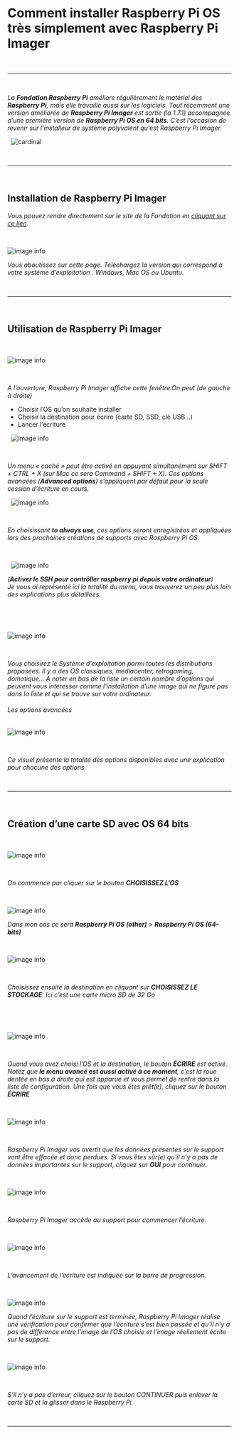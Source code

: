 # Comment installer Raspberry Pi OS  très simplement avec Raspberry Pi Imager

&nbsp;
***
&nbsp;

_La **Fondation Raspberry Pi** améliore régulièrement le matériel des **Raspberry Pi**, mais elle travaille aussi sur les logiciels. Tout récemment une version améliorée de **Raspberry Pi Imager** est sortie (la 1.7.1) accompagnée d’une première version de **Raspberry Pi OS en 64 bits**. C’est l’occasion de revenir sur l’installeur de système polyvalent qu’est Raspberry Pi Imager._
&nbsp;

&nbsp;
![cardinal](./pictures/md-bfd602be71b2c1099b91877aed3b41f0.png)

&nbsp;
***
&nbsp;

## Installation de Raspberry Pi Imager

_Vous pouvez  rendre directement sur le site de la Fondation en [cliquant sur ce lien](https://www.raspberrypi.com/software/)._

&nbsp;

![image info](./pictures/download-rpiimager-win.webp)

_Vous aboutissez sur cette page. Téléchargez la version qui correspond à votre système d’exploitation : Windows, Mac OS ou Ubuntu._

&nbsp;
***
&nbsp;
## Utilisation de Raspberry Pi Imager

&nbsp;

![image info](./pictures/imager_1.7_09.jpg)

&nbsp;

_A l’ouverture, Raspberry Pi Imager affiche cette fenêtre.On peut (de gauche à droite)_
* Choisir l’OS qu’on souhaite installer
* Choisir la destination pour écrire (carte SD, SSD, clé USB…)
* Lancer l’écriture
&nbsp;

&nbsp;
![image info](./pictures/imager_1.7_10.jpg)

&nbsp;

_Un menu « caché » peut être activé en appuyant simultanément sur SHIFT + CTRL + X (sur Mac ce sera Command + SHIFT + X). Ces options avancées (**Advanced options**) s’appliquent par défaut pour la seule cession d’écriture en cours._
&nbsp;

&nbsp;
![image info](./pictures/imager_1.7_11.jpg)

&nbsp;

_En choisissant **to always use**, ces options seront enregistrées et appliquées lors des prochaines créations de supports avec Raspberry Pi OS._

&nbsp;

&nbsp;
![image info](./pictures/imager_1.7_11a.jpg)
&nbsp;

_(**Activer le SSH pour contrôller raspberry pi  depuis votre ordinateur**)_   
_Je vous ai représenté ici la totalité du menu, vous trouverez un peu plus loin des explications plus détaillées._

&nbsp;

&nbsp;

![image info](./pictures/imager_1.7_14.jpg)

&nbsp;

_Vous choisirez le Système d’exploitation parmi toutes les distributions proposées. Il y a des OS classiques, mediacenter, retrogaming, domotique… A noter en bas de la liste un certain nombre d’options qui peuvent vous intéresser comme l’installation d’une image qui ne figure pas dans la liste et qui se trouve sur votre ordinateur._


###### Les options avancées

![image info](./pictures/imager_1.7_15.jpg)

&nbsp;

_Ce visuel présente la totalité des options disponibles avec une explication pour chacune des options_

&nbsp;
***
&nbsp;

## Création d’une carte SD avec OS 64 bits

&nbsp;

 ![image info](./pictures/imager_1.7_09.jpg)

&nbsp;

_On commence par cliquer sur le bouton **CHOISISSEZ L’OS**_

&nbsp;

 ![image info](./pictures/imager_1.7_16.jpg)

_Dans mon cas ce sera **Raspberry Pi OS (other)** > **Raspberry Pi OS (64-bits)**_

&nbsp;

 ![image info](./pictures/imager_1.7_17.jpg)

&nbsp;

_Choisissez ensuite la destination en cliquant sur **CHOISISSEZ LE STOCKAGE**. Ici c’est une carte micro SD de 32 Go_

&nbsp;

&nbsp;

 ![image info](./pictures/imager_1.7_18.jpg)

&nbsp;

_Quand vous avez choisi l’OS et la destination, le bouton **ÉCRIRE** est activé. Notez que **le menu avancé est aussi activé à ce moment**, c’est la roue dentée en bas à droite qui est apparue et vous permet de rentre dans la liste de configuration. Une fois que vous êtes prêt(e), cliquez sur le bouton **ÉCRIRE**._

&nbsp;

 ![image info](./pictures/imager_1.7_19.jpg)

&nbsp;

_Raspberry Pi Imager vos avertit que les données présentes sur le support vont être effacée et donc perdues. Si vous êtes sûr(e) qu’il n’y a pas de données importantes sur le support, cliquez sur **OUI** pour continuer._

&nbsp;

 ![image info](./pictures/imager_1.7_20.jpg)

&nbsp;

_Raspberry Pi Imager accède au support pour commencer l’écriture._

&nbsp;

 ![image info](./pictures/imager_1.7_21.jpg)

&nbsp;

_L’avancement de l’écriture est indiquée sur la barre de progression._

&nbsp;

 ![image info](./pictures/imager_1.7_22.jpg)
&nbsp;

_Quand l’écriture sur le support est terminée, Raspberry Pi Imager réalise une vérification pour confirmer que l’écriture s’est bien passée et qu’il n’y a pas de différence entre l’image de l’OS choisie et l’image réellement écrite sur le support._

&nbsp;

 ![image info](./pictures/imager_1.7_23.jpg)

&nbsp;

_S’il n’y a pas d’erreur, cliquez sur le bouton CONTINUER puis enlever la carte SD et la glisser dans le Raspberry Pi._

&nbsp;
***
&nbsp;


